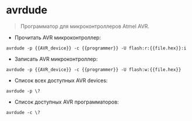 # avrdude

> Программатор для микроконтроллеров Atmel AVR.

- Прочитать AVR микроконтроллер:

`avrdude -p {{AVR_device}} -c {{programmer}} -U flash:r:{{file.hex}}:i`

- Записать AVR микроконтроллер:

`avrdude -p {{AVR_device}} -c {{programmer}} -U flash:w:{{file.hex}}`

- Список всех доступных AVR devices:

`avrdude -p \?`

- Список доступных AVR программаторов:

`avrdude -c \?`
